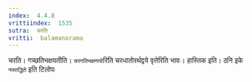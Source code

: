 ```yaml
---
index:  4.4.8
vrittiindex:  1535
sutra:  चरति
vritti:  balamanorama 
---
```


चरति। गच्छतिभक्षयतीति। `चरगतिभक्षणयो`रिति चरधातोरर्थद्वये वृत्तेरिति भावः। हास्तिक इति। ठनि इके `नस्तद्धिते` इति टिलोपः 

